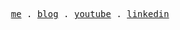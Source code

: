 <p align="center">
  <samp>
    <a rel="noopener noreferrer nofollow" target="_blank" href="https://breuer.dev/about">me</a> .
    <a rel="noopener noreferrer nofollow" target="_blank" href="https://breuer.dev">blog</a> .
    <a rel="noopener noreferrer nofollow" target="_blank" href="https://youtube.breuer.dev">youtube</a> .
    <a rel="noopener noreferrer nofollow" target="_blank" href="https://www.linkedin.com/in/felix-breuer-5b70b3179/">linkedin</a>
  </samp>
</p>
